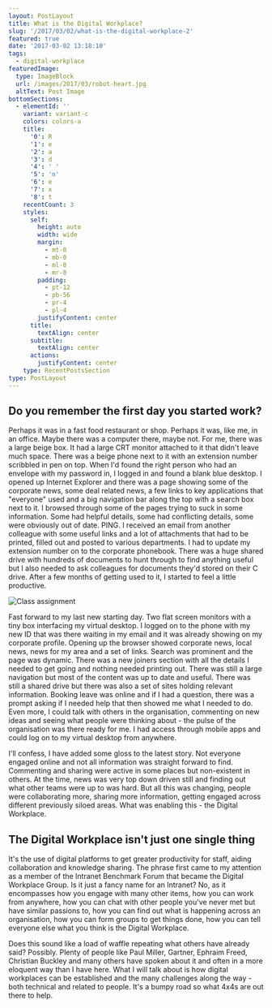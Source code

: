 ```yaml
---
layout: PostLayout
title: What is the Digital Workplace?
slug: '/2017/03/02/what-is-the-digital-workplace-2'
featured: true
date: '2017-03-02 13:18:10'
tags:
  - digital-workplace
featuredImage:
  type: ImageBlock
  url: /images/2017/03/robot-heart.jpg
  altText: Post Image
bottomSections:
  - elementId: ''
    variant: variant-c
    colors: colors-a
    title:
      '0': R
      '1': e
      '2': a
      '3': d
      '4': ' '
      '5': 'n'
      '6': e
      '7': x
      '8': t
    recentCount: 3
    styles:
      self:
        height: auto
        width: wide
        margin:
          - mt-0
          - mb-0
          - ml-0
          - mr-0
        padding:
          - pt-12
          - pb-56
          - pr-4
          - pl-4
        justifyContent: center
      title:
        textAlign: center
      subtitle:
        textAlign: center
      actions:
        justifyContent: center
    type: RecentPostsSection
type: PostLayout
---
```


## Do you remember the first day you started work?

Perhaps it was in a fast food restaurant or shop. Perhaps it was, like me, in an office. Maybe there was a computer there, maybe not. For me, there was a large beige box. It had a large CRT monitor attached to it that didn't leave much space. There was a beige phone next to it with an extension number scribbled in pen on top. When I'd found the right person who had an envelope with my password in, I logged in and found a blank blue desktop. I opened up Internet Explorer and there was a page showing some of the corporate news, some deal related news, a few links to key applications that "everyone" used and a big navigation bar along the top with a search box next to it. I browsed through some of the pages trying to suck in some information. Some had helpful details, some had conflicting details, some were obviously out of date. PING. I received an email from another colleague with some useful links and a lot of attachments that had to be printed, filled out and posted to various departments. I had to update my extension number on to the corporate phonebook. There was a huge shared drive with hundreds of documents to hunt through to find anything useful but I also needed to ask colleagues for documents they'd stored on their C drive. After a few months of getting used to it, I started to feel a little productive.

![Class assignment](/images/2017/03/Students_working_on_class_assignment_in_computer_lab.jpg)

Fast forward to my last new starting day. Two flat screen monitors with a tiny box interfacing my virtual desktop. I logged on to the phone with my new ID that was there waiting in my email and it was already showing on my corporate profile. Opening up the browser showed corporate news, local news, news for my area and a set of links. Search was prominent and the page was dynamic. There was a new joiners section with all the details I needed to get going and nothing needed printing out. There was still a large navigation but most of the content was up to date and useful. There was still a shared drive but there was also a set of sites holding relevant information. Booking leave was online and if I had a question, there was a prompt asking if I needed help that then showed me what I needed to do. Even more, I could talk with others in the organisation, commenting on new ideas and seeing what people were thinking about - the pulse of the organisation was there ready for me. I had access through mobile apps and could log on to my virtual desktop from anywhere.

I'll confess, I have added some gloss to the latest story. Not everyone engaged online and not all information was straight forward to find. Commenting and sharing were active in some places but non-existent in others. At the time, news was very top down driven still and finding out what other teams were up to was hard. But all this was changing, people were collaborating more, sharing more information, getting engaged across different previously siloed areas. What was enabling this - the Digital Workplace.

## The Digital Workplace isn't just one single thing

It's the use of digital platforms to get greater productivity for staff, aiding collaboration and knowledge sharing. The phrase first came to my attention as a member of the Intranet Benchmark Forum that became the Digital Workplace Group. Is it just a fancy name for an Intranet? No, as it encompasses how you engage with many other items, how you can work from anywhere, how you can chat with other people you've never met but have similar passions to, how you can find out what is happening across an organisation, how you can form groups to get things done, how you can tell everyone else what you think is the Digital Workplace.

Does this sound like a load of waffle repeating what others have already said? Possibly. Plenty of people like Paul Miller, Gartner, Ephraim Freed, Christian Buckley and many others have spoken about it and often in a more eloquent way than I have here. What I will talk about is how digital workplaces can be established and the many challenges along the way - both technical and related to people. It's a bumpy road so what 4x4s are out there to help.
